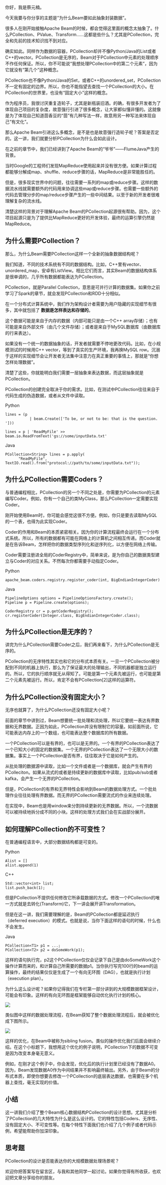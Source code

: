 你好，我是蔡元楠。

今天我要与你分享的主题是“为什么Beam要如此抽象封装数据”。

很多人在刚开始接触Apache Beam的时候，都会觉得这里面的概念太抽象了。什么PCollection、PValue、Transform……这都是些什么？尤其是PCollection，完全和先前的技术知识找不到对应。

确实如此。同样作为数据的容器，PCollection却并不像Python/Java的List或者C++的vector。PCollection是无序的，Beam对于PCollection中元素的处理顺序不作任何保证。所以，你不可能说“我想处理PCollection中的第二个元素”，因为它就没有“第几个”这种概念。

PCollection也不像Python/Java的Set，或者C++的unordered\_set，PCollection不一定有固定的边界。所以，你也不能指望去查找一个PCollection的大小。在PCollection的世界里，也没有“固定大小”这样的概念。

作为程序员，我很讨厌重复造轮子，尤其是新瓶装旧酒。的确，有很多开发者为了体现自己项目的复杂度，故意强行引进了很多概念，让大家都似懂非懂的。这就像是为了体现自己知道茴香豆的“茴”有几种写法一样，故意用另一种写法来体现自己“有文化”。

那么Apache Beam引进这么多概念，是不是也是故意强行造轮子呢？答案是否定的。这一讲，我们就要分析PCollection为什么会如此设计。

在之前的章节中，我们已经讲到了Apache Beam的“爷爷”——FlumeJava产生的背景。

当时Google的工程师们发现MapReduce使用起来并没有很方便。如果计算过程都能够分解成map、shuffle、reduce步骤的话，MapReduce是非常能胜任的。

但是，很多现实世界中的问题，往往需要一系列的map或reduce步骤。这样的数据流水线就需要额外的代码用来协调这些map或reduce步骤。也需要一些额外的代码去管理分步的map/reduce步骤产生的一些中间结果。以至于新的开发者很难理解复杂的流水线。

清楚这样的背景对于理解Apache Beam的PCollection起源很有帮助。因为，这个项目起源只是为了提供比MapReduce更好的开发体验，最终的运算引擎仍然是MapReduce。

## 为什么需要PCollection？

那么，为什么Beam需要PCollection这样一个全新的抽象数据结构呢？

我们知道，不同的技术系统有不同的数据结构。比如，C++里有vector、unordered\_map，安卓有ListView。相比它们而言，其实Beam的数据结构体系是很单调的，几乎所有数据都能表达为PCollection。

PCollection，就是Parallel Collection，意思是可并行计算的数据集。如果你之前学习了Spark的章节，就会发现PCollection和RDD十分相似。

在一个分布式计算系统中，我们作为架构设计者需要为用户隐藏的实现细节有很多，其中就包括了 **数据是怎样表达和存储的**。

这个数据可能是来自于内存的数据（内部可能只是由一个C++ array存储）；也有可能是来自外部文件（由几个文件存储）；或者是来自于MySQL数据库（由数据库的行来表达）。

如果没有一个统一的数据抽象的话，开发者就需要不停地更改代码。比如，在小规模测试的时候用C++ vector，等到了真实的生产环境，我再换MySQL row。沉溺于这样的实现细节会让开发者无法集中注意力在真正重要的事情上，那就是“你想怎样处理数据”。

清楚了这些，你就能明白我们需要一层抽象来表达数据，而这层抽象就是PCollection。

PCollection的创建完全取决于你的需求。比如，在测试中PCollection往往来自于代码生成的伪造数据，或者从文件中读取。

Python

```
lines = (p
           | beam.Create(['To be, or not to be: that is the question. ']))

lines = p | 'ReadMyFile' >> beam.io.ReadFromText('gs://some/inputData.txt'

```

Java

```
PCollection<String> lines = p.apply(
      "ReadMyFile", TextIO.read().from("protocol://path/to/some/inputData.txt"));

```

## 为什么PCollection需要Coders？

与普通编程相比，PCollection的另一个不同之处是，你需要为PCollection的元素编写Coder。例如，你有一个自己的类MyClass，那么PCollection一定需要实现Coder。

刚开始使用Beam时，你可能会感觉这很不方便。例如，你只是要去读取MySQL的一个表，也得为此实现Coder。

Coder的作用和Beam的本质紧密相关。因为你的计算流程最终会运行在一个分布式系统。所以，所有的数据都有可能在网络上的计算机之间相互传递。而Coder就是在告诉Beam，怎样把你的数据类型序列化和逆序列化，以方便在网络上传输。

Coder需要注册进全局的CoderRegistry中，简单来说，是为你自己的数据类型建立与Coder的对应关系。不然每次你都需要手动指定Coder。

Python

```
apache_beam.coders.registry.register_coder(int, BigEndianIntegerCoder)

```

Java

```
PipelineOptions options = PipelineOptionsFactory.create();
Pipeline p = Pipeline.create(options);

CoderRegistry cr = p.getCoderRegistry();
cr.registerCoder(Integer.class, BigEndianIntegerCoder.class);

```

## 为什么PCollection是无序的？

讲完为什么PCollection需要Coder之后，我们再来看下，为什么PCollection是无序的。

PCollection的无序特性其实也和它的分布式本质有关。一旦一个PCollection被分配到不同的机器上执行，那么为了保证最大的处理输出，不同机器都是独立运行的。所以，它的执行顺序就无从得知了。可能是第一个元素先被运行，也可能是第二个元素先被运行。所以，肯定不会有PCollection\[2\]这样的运算符。

## 为什么PCollection没有固定大小？

无序也就算了，为什么PCollection还没有固定大小呢？

前面的章节中讲到过，Beam想要统一批处理和流处理，所以它要统一表达有界数据和无界数据。正因为如此，PCollection并没有限制它的容量。如前面所说，它可能表达内存上的一个数组，也可能表达整个数据库的所有数据。

一个PCollection可以是有界的，也可以是无界的。一个有界的PCollection表达了一个已知大小的固定的数据集。一个无界的PCollection表达了一个无限大小的数据集。事实上一个PCollection是否有界，往往取决于它是如何产生的。

从批处理的数据源中读取，比如一个文件或者是一个数据库，就会产生有界的PColleciton。如果从流式的或者是持续更新的数据库中读取，比如pub/sub或者kafka，会产生一个无界的PCollection。

但是，PCollection的有界和无界特性会影响到Beam的数据处理方式。一个批处理作业往往处理有界数据。而无界的PCollection需要流式的作业来连续处理。

在实现中，Beam也是用window来分割持续更新的无界数据。所以，一个流数据可以被持续地拆分成不同的小块。这样的处理方式我们会在实战部分展开。

## 如何理解PCollection的不可变性？

在普通编程语言中，大部分数据结构都是可变的。

Python

```
Alist = []
alist.append(1)

```

C++

```
Std::vector<int> list;
list.push_back(1);

```

但是PCollection不提供任何修改它所承载数据的方式。修改一个PCollection的唯一方式就是去转化(Transform)它，下一讲会展开讲Transformation。

但是在这一讲，我们需要理解的是，Beam的PCollection都是延迟执行（deferred execution）的模式。也就是说，当你下面这样的语句的时候，什么也不会发生。

Java

```
PCollection<T1> p1 = ...;
PCollection<T2> p2 = doSomeWork(p1);

```

这样的语句执行完，p2这个PCollection仅仅会记录下自己是由doSomeWork这个操作计算而来的，和计算自己所需要的数据p1。当你执行写完100行的beam的运算操作，最终的结果仅仅是生成了一个有向无环图（DAG），也就是执行计划（execution plan）。

为什么这么设计呢？如果你记得我们在专栏第一部分讲到的大规模数据框架设计，可能会有印象。这样的有向无环图是框架能够自动优化执行计划的核心。

![](https://static001.geekbang.org/resource/image/88/5b/88ce2f3effcf035f838ffcfd382c0b5b.png?wh=611*363)

类似图中这样的数据处理流程，在Beam获知了整个数据处理流程后，就会被优化成下图所示。

![](https://static001.geekbang.org/resource/image/21/49/21d4331dc4574f44ee7914a9c48ae049.png?wh=598*277)

这样的优化，在Beam中被称为sibling fusion。类似的操作优化我们后面会继续介绍。在这个小标题下，我想用这个优化的例子说明，PCollection下的数据不可变是因为改变本身毫无意义。

例如，在刚才这个例子中，你会发现，优化后的执行计划里已经没有了数据A0。因为，Beam发现数据A0作为中间结果并不影响最终输出。另外，由于Beam的分布式本质，即使你想要去修改一个PCollection的底层表达数据，也需要在多个机器上查找，毫无实现的价值。

## 小结

这一讲我们介绍了整个Beam核心数据结构PCollection的设计思想。尤其是分析了PCollection的几大特性为什么是这么设计的。它的特性包括Coders、无序性、没有固定大小、不可变性等。在每个特性下面我们也介绍了几个例子或者代码示例，希望能帮助你加深印象。

## 思考题

PCollection的设计是否能表达你的大规模数据处理场景呢？

欢迎你把答案写在留言区，与我和其他同学一起讨论。如果你觉得有所收获，也欢迎把文章分享给你的朋友。